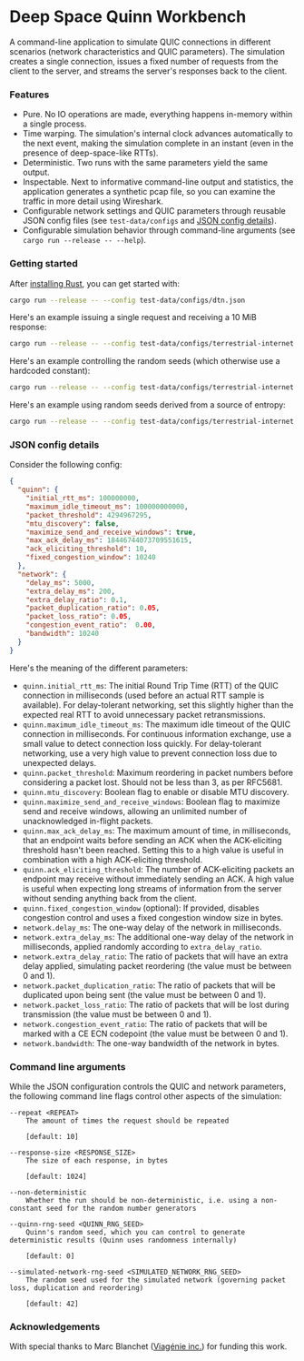 Deep Space Quinn Workbench
==========================

A command-line application to simulate QUIC connections in different scenarios (network
characteristics and QUIC parameters). The simulation creates a single connection, issues a fixed
number of requests from the client to the server, and streams the server's responses back to the
client.

### Features

- Pure. No IO operations are made, everything happens in-memory within a single process.
- Time warping. The simulation's internal clock advances automatically to the next event, making the
  simulation complete in an instant (even in the presence of deep-space-like RTTs).
- Deterministic. Two runs with the same parameters yield the same output.
- Inspectable. Next to informative command-line output and statistics, the application generates a
  synthetic pcap file, so you can examine the traffic in more detail using Wireshark.
- Configurable network settings and QUIC parameters through reusable JSON config files (see
  `test-data/configs` and [JSON config details](#json-config-details)).
- Configurable simulation behavior through command-line arguments (see `cargo run --release --
  --help`).

### Getting started

After [installing Rust](https://rustup.rs/), you can get started with:

```bash
cargo run --release -- --config test-data/configs/dtn.json
```

Here's an example issuing a single request and receiving a 10 MiB response:

```bash
cargo run --release -- --config test-data/configs/terrestrial-internet.json --repeat 1 --response-size 10485760
```

Here's an example controlling the random seeds (which otherwise use a hardcoded constant):

```bash
cargo run --release -- --config test-data/configs/terrestrial-internet.json --quinn-rng-seed 1234 --simulated-network-rng-seed 1337
```

Here's an example using random seeds derived from a source of entropy:

```bash
cargo run --release -- --config test-data/configs/terrestrial-internet.json --non-deterministic
```

### JSON config details

Consider the following config:

```json
{
  "quinn": {
    "initial_rtt_ms": 100000000,
    "maximum_idle_timeout_ms": 100000000000,
    "packet_threshold": 4294967295,
    "mtu_discovery": false,
    "maximize_send_and_receive_windows": true,
    "max_ack_delay_ms": 18446744073709551615,
    "ack_eliciting_threshold": 10,
    "fixed_congestion_window": 10240
  },
  "network": {
    "delay_ms": 5000,
    "extra_delay_ms": 200,
    "extra_delay_ratio": 0.1,
    "packet_duplication_ratio": 0.05,
    "packet_loss_ratio": 0.05,
    "congestion_event_ratio":  0.00,
    "bandwidth": 10240
  }
}
```

Here's the meaning of the different parameters:

- `quinn.initial_rtt_ms`: The initial Round Trip Time (RTT) of the QUIC connection in milliseconds
  (used before an actual RTT sample is available). For delay-tolerant networking, set this slightly
  higher than the expected real RTT to avoid unnecessary packet retransmissions.
- `quinn.maximum_idle_timeout_ms`: The maximum idle timeout of the QUIC connection in milliseconds.
  For continuous information exchange, use a small value to detect connection loss quickly. For
  delay-tolerant networking, use a very high value to prevent connection loss due to unexpected
  delays.
- `quinn.packet_threshold`: Maximum reordering in packet numbers before considering a packet lost.
  Should not be less than 3, as per RFC5681.
- `quinn.mtu_discovery`: Boolean flag to enable or disable MTU discovery.
- `quinn.maximize_send_and_receive_windows`: Boolean flag to maximize send and receive windows,
  allowing an unlimited number of unacknowledged in-flight packets.
- `quinn.max_ack_delay_ms`: The maximum amount of time, in milliseconds, that an endpoint waits
  before sending an ACK when the ACK-eliciting threshold hasn't been reached. Setting this to a high
  value is useful in combination with a high ACK-eliciting threshold.
- `quinn.ack_eliciting_threshold`: The number of ACK-eliciting packets an endpoint may receive
  without immediately sending an ACK. A high value is useful when expecting long streams of
  information from the server without sending anything back from the client.
- `quinn.fixed_congestion_window` (optional): If provided, disables congestion control and uses a
  fixed congestion window size in bytes.
- `network.delay_ms`: The one-way delay of the network in milliseconds.
- `network.extra_delay_ms`: The additional one-way delay of the network in milliseconds, applied
  randomly according to `extra_delay_ratio`.
- `network.extra_delay_ratio`: The ratio of packets that will have an extra delay applied,
  simulating packet reordering (the value must be between 0 and 1).
- `network.packet_duplication_ratio`: The ratio of packets that will be duplicated upon being sent
  (the value must be between 0 and 1).
- `network.packet_loss_ratio`: The ratio of packets that will be lost during transmission (the value
  must be between 0 and 1).
- `network.congestion_event_ratio`: The ratio of packets that will be marked with a CE ECN codepoint
  (the value must be between 0 and 1).
- `network.bandwidth`: The one-way bandwidth of the network in bytes.

### Command line arguments

While the JSON configuration controls the QUIC and network parameters, the following command line
flags control other aspects of the simulation:

```
--repeat <REPEAT>
    The amount of times the request should be repeated

    [default: 10]

--response-size <RESPONSE_SIZE>
    The size of each response, in bytes

    [default: 1024]

--non-deterministic
    Whether the run should be non-deterministic, i.e. using a non-constant seed for the random number generators

--quinn-rng-seed <QUINN_RNG_SEED>
    Quinn's random seed, which you can control to generate deterministic results (Quinn uses randomness internally)

    [default: 0]

--simulated-network-rng-seed <SIMULATED_NETWORK_RNG_SEED>
    The random seed used for the simulated network (governing packet loss, duplication and reordering)

    [default: 42]

```

### Acknowledgements

With special thanks to Marc Blanchet ([Viagénie inc.](https://www.viagenie.ca/)) for funding this
work.
